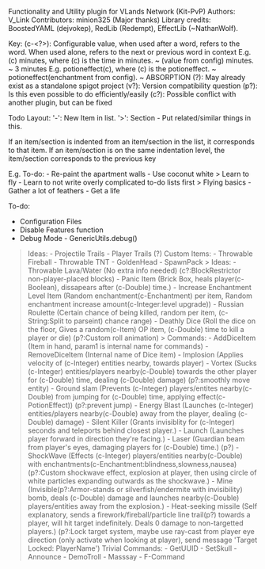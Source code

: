 Functionality and Utility plugin for VLands Network (Kit-PvP)
Authors: V_Link
Contributors: minion325 (Major thanks)
Library credits: BoostedYAML (dejvokep), RedLib (Redempt), EffectLib (~NathanWolf).

Key:
  (c-<?>): Configurable value, when used after a word, refers to the word. When used alone, refers to the next or previous word in context
       E.g. (c) minutes, where (c) is the time in minutes.   ~ (value from config) minutes.            ~ 3 minutes
       E.g. potioneffect(c), where (c) is the potioneffect.  ~ potioneffect(enchantment from config).  ~ ABSORPTION
  (?): May already exist as a standalone spigot project
  (v?): Version compatibility question
  (p?): Is this even possible to do efficiently/easily
  (c?): Possible conflict with another plugin, but can be fixed

Todo Layout:
  '-': New Item in list.
  '>': Section - Put related/similar things in this.

  If an item/section is indented from an item/section in the list, it corresponds to that item.
  If an item/section is on the same indentation level, the item/section corresponds to the previous key

  E.g.
  To-do:
    - Re-paint the apartment walls
      - Use coconut white
    > Learn to fly
      - Learn to not write overly complicated to-do lists first
      > Flying basics
        - Gather a lot of feathers
        - Get a life

To-do:
  - Configuration Files
  - Disable Features function
  - Debug Mode - GenericUtils.debug()
  > Ideas:
    - Projectile Trails
    - Player Trails (?)
  > Custom Items:
    - Throwable Fireball
    - Throwable TNT
    - GoldenHead
    - SpawnPack
    > Ideas:
      - Throwable Lava/Water (No extra info needed) (c?:BlockRestrictor non-player-placed blocks)
      - Panic Item (Brick Box, heals player(c-Boolean), dissapears after (c-Double) time.)
      - Increase Enchantment Level Item (Random enchantment(c-Enchantment) per item, Random enchantment increase amount(c-Integer:level upgrade))
      - Russian Roulette (Certain chance of being killed, random per item, (c-String:Split to parseint) chance range)
      - Deathly Dice (Roll the dice on the floor, Gives a random(c-Item) OP item, (c-Double) time to kill a player or die) (p?:Custom roll animation)
        > Commands:
          - AddDiceItem <name> (Item in hand, param1 is internal name for commands)
          - RemoveDiceItem <name> (Internal name of Dice item)
      - Implosion (Applies velocity of (c-Integer) entities nearby, towards player)
      - Vortex (Sucks (c-Integer) entities/players nearby(c-Double) towards the other player for (c-Double) time, dealing (c-Double) damage) (p?:smoothly move entity)
      - Ground slam (Prevents (c-Integer) players/entites nearby(c-Double) from jumping for (c-Double) time, applying effect(c-PotionEffect)) (p?:prevent jump)
      - Energy Blast (Launches (c-Integer) entities/players nearby(c-Double) away from the player, dealing (c-Double) damage)
      - Silent Killer (Grants invisiblity for (c-Integer) seconds and teleports behind closest player.)
      - Launch (Launches player forward in direction they're facing.)
      - Laser (Guardian beam from player's eyes, damaging players for (c-Double) time.) (p?)
      - ShockWave (Effects (c-Integer) players/entities nearby(c-Double) with enchantments(c-Enchantment:blindness,slowness,nausea) (p?:Custom shockwave effect, explosion at player, then using circle of white particles expanding outwards as the shockwave.)
      - Mine (Invisible(p?:Armor-stands or silverfish/endermite with invisibility) bomb, deals (c-Double) damage and launches nearby(c-Double) players/entities away from the explosion.)
      - Heat-seeking missile (Self explanatory, sends a firework/fireball/particle line trail(p?) towards a player, will hit target indefinitely. Deals 0 damage to non-targetted players.) (p?:Lock target system, maybe use ray-cast from player eye direction (only activate when looking at player), send message 'Target Locked: PlayerName')
  > Trivial Commands:
    - GetUUID
    - SetSkull
    - Announce
    - DemoTroll
    - Masssay
    - F-Command
